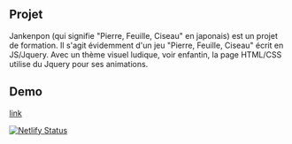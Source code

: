 ## Projet
Jankenpon (qui signifie "Pierre, Feuille, Ciseau" en japonais) est un projet de formation. Il s'agit évidemment d'un jeu "Pierre, Feuille, Ciseau" écrit en JS/Jquery. Avec un thème visuel ludique, voir enfantin, la page HTML/CSS utilise du Jquery pour ses animations. 

## Demo

[link](https://jankenpon.netlify.com/)

[![Netlify Status](https://api.netlify.com/api/v1/badges/3c6c2ea2-0b39-4711-b500-d21dd75687b4/deploy-status)](https://app.netlify.com/sites/jankenpon/deploys)
